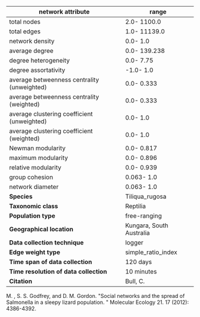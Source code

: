 network attribute|range
---|---
total nodes|2.0- 1100.0
total edges|1.0- 11139.0
network density|0.0- 1.0
average degree|0.0- 139.238
degree heterogeneity|0.0- 7.75
degree assortativity|-1.0- 1.0
average betweenness centrality (unweighted)|0.0- 0.333
average betweenness centrality (weighted)|0.0- 0.333
average clustering coefficient (unweighted)|0.0- 1.0
average clustering coefficient (weighted)|0.0- 1.0
Newman modularity|0.0- 0.817
maximum modularity|0.0- 0.896
relative modularity|0.0- 0.939
group cohesion|0.063- 1.0
network diameter|0.063- 1.0
**Species**| Tiliqua_rugosa
**Taxonomic class**| Reptilia
**Population type**| free-ranging
**Geographical location**| Kungara, South Australia
**Data collection technique**| logger
**Edge weight type**| simple_ratio_index
**Time span of data collection**| 120 days
**Time resolution of data collection**| 10 minutes
**Citation**| Bull, C.
 M.
, S.
 S.
 Godfrey, and D.
 M.
 Gordon.
 "Social networks and the spread of Salmonella in a sleepy lizard population.
" Molecular Ecology 21.
17 (2012): 4386-4392.
